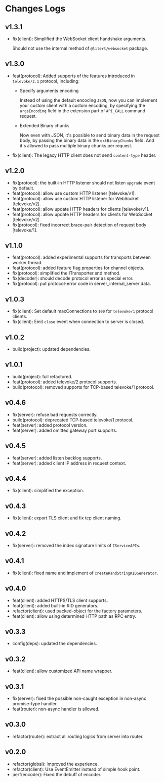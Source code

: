 # Changes Logs

## v1.3.1

- fix(client): Simplified the WebSocket client handshake arguments.

    Should not use the internal method of `@litert/websocket` package.

## v1.3.0

- feat(protocol): Added supports of the features introduced in `televoke/2.1` protocol, including:

    - Specify arguments encoding

        Instead of using the default encoding `JSON`, now you can implement your custom client with a custom encoding,
        by specifying the `argsEncoding` field in the extension part of `API_CALL` command request.

    - Extended Binary chunks

        Now even with JSON, it's possible to send binary data in the request body, by passing the binary data in the
        `extBinaryChunks` field. And it's allowed to pass multiple binary chunks per request.

- fix(client): The legacy HTTP client does not send `content-type` header.

## v1.2.0

- fix(protocol): the built-in HTTP listener should not listen `upgrade` event by default.
- feat(protocol): allow use custom HTTP listener [televoke/v1].
- feat(protocol): allow use custom HTTP listener for WebSocket [televoke/v2].
- feat(protocol): allow update HTTP headers for clients [televoke/v1].
- feat(protocol): allow update HTTP headers for clients for WebSocket [televoke/v2].
- fix(protocol): fixed incorrect brace-pair detection of request body [televoke/1].

## v1.1.0

- feat(protocol): added experimental supports for transports between worker thread.
- feat(protocol): added feature flag properties for channel objects.
- fix(protocol): simplified the ITransporter.end method.
- fix(decoder): should decode protocol error as special error.
- fix(protocol): put protocol-error code in server_internal_server data.

## v1.0.3

- fix(client): Set default maxConnections to `100` for `televoke/1` protocol clients.
- fix(client): Emit `close` event when connection to server is closed.

## v1.0.2

- build(project): updated dependencies.

## v1.0.1

- build(project): full refactored.
- feat(protocol): added televoke/2 protocol supports.
- build(protocol): removed supports for TCP-based televoke/1 protocol.

## v0.4.6

- fix(server): refuse bad requests correctly.
- build(protocol): deprecated TCP-based televoke/1 protocol.
- feat(server): added protocol version.
- feat(server): added omitted gateway port supports.

## v0.4.5

- feat(server): added listen backlog supports.
- feat(server): added client IP address in request context.

## v0.4.4

- fix(client): simplified the exception.

## v0.4.3

- fix(client): export TLS client and fix tcp client naming.

## v0.4.2

- fix(server): removed the index signature limits of `IServiceAPIs`.

## v0.4.1

- fix(client): fixed name and implement of `createRandStringRIDGenerator`.

## v0.4.0

- feat(client): added HTTPS/TLS client supports.
- feat(client): added built-in RID generators.
- refactor(client): used packed-object for the factory parameters.
- feat(client): allow using determined HTTP path as RPC entry.

## v0.3.3

- config(deps): updated the dependencies.

## v0.3.2

- feat(client): allow customized API name wrapper.

## v0.3.1

- fix(server): fixed the possible non-caught exception in non-async promise-type handler.
- feat(router): non-async handler is allowed.

## v0.3.0

- refactor(router): extract all routing logics from server into router.

## v0.2.0

- refactor(global): Improved the experience.
- refactor(client): Use EventEmitter instead of simple hook point.
- perf(encoder): Fixed the debuff of encoder.
